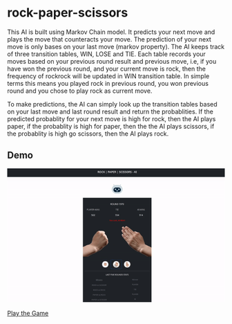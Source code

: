 # rock-paper-scissors

This AI is built using Markov Chain model. It predicts your next move and plays the move that counteracts your move. The prediction of your next move is only bases on your last move (markov property). The AI keeps track of three transition tables, WIN, LOSE and TIE. Each table records your moves based on your previous round result and previous move, i.e, if you have won the previous round, and your current move is rock, then the frequency of rockrock will be updated in WIN transition table. In simple terms this means you played rock in previous round, you won previous round and you chose to play rock as current move. 

To make predictions, the AI can simply look up the transition tables based on your last move and last round result and return the probablities. If the predicted probablity for your next move is high for rock, then the AI plays paper, if the probablity is high for paper, then the the AI plays scissors, if the probablity is high go scissors, then the AI plays rock.

## Demo

<p align="center">
    <img src = '/static/images/rsp.gif' alt='animated' />
</p>

[Play the Game](https://iamvigneshwars.github.io/rock-paper-scissors/)